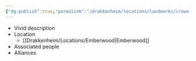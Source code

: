 ```yaml
---
{"dg-publish":true,"permalink":"/drakkenheim/locations/landmarks/crowe-and-sons/","tags":["Landmark"],"noteIcon":""}
---
```


- Vivid description
- Location
	- [[Drakkenheim/Locations/Emberwood\|Emberwood]]
- Associated people
- Alliances
